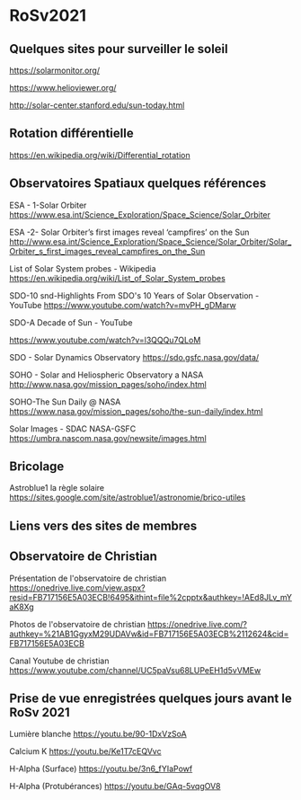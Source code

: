 # RoSv2021

## Quelques sites pour surveiller le soleil

https://solarmonitor.org/

https://www.helioviewer.org/

http://solar-center.stanford.edu/sun-today.html


## Rotation différentielle

https://en.wikipedia.org/wiki/Differential_rotation




## Observatoires Spatiaux quelques références


ESA - 1-Solar Orbiter
https://www.esa.int/Science_Exploration/Space_Science/Solar_Orbiter




ESA -2- Solar Orbiter’s first images reveal ‘campfires’ on the Sun
http://www.esa.int/Science_Exploration/Space_Science/Solar_Orbiter/Solar_Orbiter_s_first_images_reveal_campfires_on_the_Sun


List of Solar System probes - Wikipedia
https://en.wikipedia.org/wiki/List_of_Solar_System_probes



SDO-10 snd-Highlights From SDO's 10 Years of Solar Observation - YouTube
https://www.youtube.com/watch?v=mvPH_gDMarw



SDO-A Decade of Sun - YouTube

https://www.youtube.com/watch?v=l3QQQu7QLoM




SDO - Solar Dynamics Observatory
https://sdo.gsfc.nasa.gov/data/



SOHO - Solar and Heliospheric Observatory a NASA
http://www.nasa.gov/mission_pages/soho/index.html


SOHO-The Sun Daily @ NASA
https://www.nasa.gov/mission_pages/soho/the-sun-daily/index.html



Solar Images - SDAC NASA-GSFC
https://umbra.nascom.nasa.gov/newsite/images.html


## Bricolage 

Astroblue1 la règle solaire
https://sites.google.com/site/astroblue1/astronomie/brico-utiles




## Liens vers des sites de membres






## Observatoire de Christian

Présentation de l'observatoire de christian
https://onedrive.live.com/view.aspx?resid=FB717156E5A03ECB!6495&ithint=file%2cpptx&authkey=!AEd8JLv_mYaK8Xg

Photos de l'observatoire de christian 
https://onedrive.live.com/?authkey=%21AB1GgyxM29UDAVw&id=FB717156E5A03ECB%2112624&cid=FB717156E5A03ECB


Canal Youtube de christian
https://www.youtube.com/channel/UC5paVsu68LUPeEH1d5vVMEw


## Prise de vue enregistrées quelques jours avant le RoSv 2021


 Lumière blanche
https://youtu.be/90-1DxVzSoA

 Calcium K
https://youtu.be/Ke1T7cEQVvc


 H-Alpha (Surface)
https://youtu.be/3n6_fYIaPowf


 H-Alpha (Protubérances)
https://youtu.be/GAq-5vqgOV8


